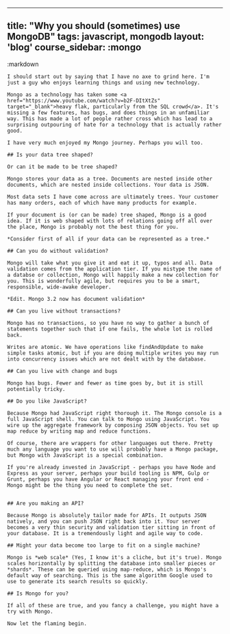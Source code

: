 ---
  title: "Why you should (sometimes) use MongoDB"
  tags: javascript, mongodb
  layout: 'blog'
  course_sidebar: :mongo
  ---
  
  :markdown
  
    I should start out by saying that I have no axe to grind here. I'm just a guy who enjoys learning things and using new technology.
  
    Mongo as a technology has taken some <a href="https://www.youtube.com/watch?v=b2F-DItXtZs" target="_blank">heavy flak, particularly from the SQL crowd</a>. It's missing a few features, has bugs, and does things in an unfamiliar way. This has made a lot of people rather cross which has lead to a surprising outpouring of hate for a technology that is actually rather good.
  
    I have very much enjoyed my Mongo journey. Perhaps you will too.
  
    ## Is your data tree shaped?
  
    Or can it be made to be tree shaped?
  
    Mongo stores your data as a tree. Documents are nested inside other documents, which are nested inside collections. Your data is JSON.
  
    Most data sets I have come across are ultimately trees. Your customer has many orders, each of which have many products for example.
  
    If your document is (or can be made) tree shaped, Mongo is a good idea. If it is web shaped with lots of relations going off all over the place, Mongo is probably not the best thing for you.
  
    *Consider first of all if your data can be represented as a tree.*
  
    ## Can you do without validation?
  
    Mongo will take what you give it and eat it up, typos and all. Data validation comes from the application tier. If you mistype the name of a databse or collection, Mongo will happily make a new collection for you. This is wonderfully agile, but requires you to be a smart, responsible, wide-awake developer.
  
    *Edit. Mongo 3.2 now has document validation*
  
    ## Can you live without transactions?
  
    Mongo has no transactions, so you have no way to gather a bunch of statements together such that if one fails, the whole lot is rolled back.
  
    Writes are atomic. We have operations like findAndUpdate to make simple tasks atomic, but if you are doing multiple writes you may run into concurrency issues which are not dealt with by the database.
  
    ## Can you live with change and bugs
  
    Mongo has bugs. Fewer and fewer as time goes by, but it is still potentially tricky.
  
    ## Do you like JavaScript?
  
    Because Mongo had JavaScript right thorough it. The Mongo console is a full JavaScript shell. You can talk to Mongo using JavaScript. You wire up the aggregate framework by composing JSON objects. You set up map reduce by writing map and reduce functions.
  
    Of course, there are wrappers for other languages out there. Pretty much any language you want to use will probably have a Mongo package, but Mongo with JavaScript is a special combination.
  
    If you're already invested in JavaScript - perhaps you have Node and Express as your server, perhaps your build tooling is NPM, Gulp or Grunt, perhaps you have Angular or React managing your front end - Mongo might be the thing you need to complete the set.
  
  
    ## Are you making an API?
  
    Because Mongo is absolutely tailor made for APIs. It outputs JSON natively, and you can push JSON right back into it. Your server becomes a very thin security and validation tier sitting in front of your database. It is a tremendously light and agile way to code.
  
    ## Might your data become too large to fit on a single machine?
  
    Mongo is *web scale* (Yes, I know it's a cliche, but it's true). Mongo scales horizontally by splitting the database into smaller pieces or *shards*. These can be queried using map-reduce, which is Mongo's default way of searching. This is the same algorithm Google used to use to generate its search results so quickly.
  
    ## Is Mongo for you?
  
    If all of these are true, and you fancy a challenge, you might have a try with Mongo.
  
    Now let the flaming begin.
  